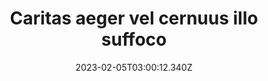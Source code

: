 ---
title: "Caritas aeger vel cernuus illo suffoco"
date: 2023-02-05T03:00:12.340Z
permalink: "/caritas-aeger-vel-cernuus-illo-suffoco/"
---